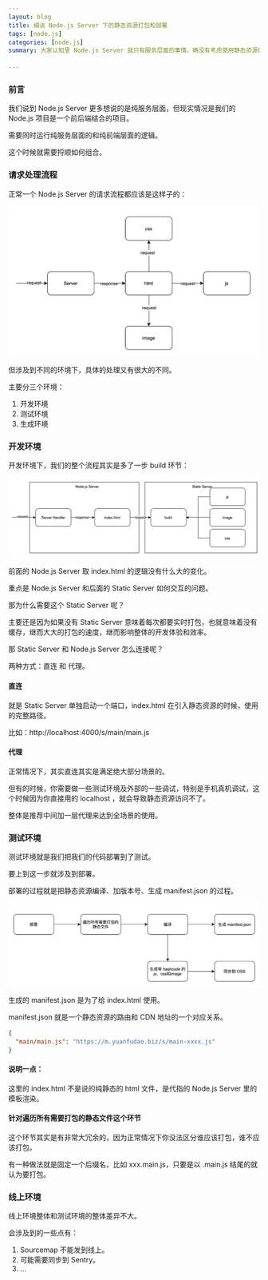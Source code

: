 ```yaml
---
layout: blog
title: 细谈 Node.js Server 下的静态资源打包和部署
tags: [node.js]
categories: [node.js]
summary: 大家认知里 Node.js Server 就只有服务层面的事情，确没有考虑使用静态资源的情况

---
```

### 前言

我们说到 Node.js Server 更多想说的是纯服务层面，但现实情况是我们的 Node.js 项目是一个前后端结合的项目。

需要同时运行纯服务层面的和纯前端层面的逻辑。

这个时候就需要捋顺如何组合。

### 请求处理流程
正常一个 Node.js Server 的请求流程都应该是这样子的：

![请求流程](/static/img/node-request-flow.png)

但涉及到不同的环境下，具体的处理又有很大的不同。

主要分三个环境：

1. 开发环境
2. 测试环境
3. 生成环境

### 开发环境
开发环境下，我们的整个流程其实是多了一步 build 环节：

![请求流程](/static/img/node-request-flow-dev.png)

前面的 Node.js Server 取 index.html 的逻辑没有什么大的变化。

重点是 Node.js Server 和后面的 Static Server 如何交互的问题。



那为什么需要这个 Static Server 呢？

主要还是因为如果没有 Static Server 意味着每次都要实时打包，也就意味着没有缓存，继而大大的打包的速度，继而影响整体的开发体验和效率。



那 Static Server 和 Node.js Server 怎么连接呢？

两种方式：直连 和 代理。

#### 直连
就是 Static Server 单独启动一个端口，index.html 在引入静态资源的时候，使用的完整路径。

比如：http://localhost:4000/s/main/main.js

#### 代理
正常情况下，其实直连其实是满足绝大部分场景的。

但有的时候，你需要做一些测试环境及外部的一些调试，特别是手机真机调试，这个时候因为你直接用的 localhost ，就会导致静态资源访问不了。

整体是推荐中间加一层代理来达到全场景的使用。

### 测试环境
测试环境就是我们把我们的代码部署到了测试。

要上到这一步就涉及到部署。

部署的过程就是把静态资源编译、加版本号、生成 manifest.json 的过程。

![请求流程](/static/img/node-request-flow-deploy.png)

生成的 manifest.json 是为了给 index.html 使用。

manifest.json 就是一个静态资源的路由和 CDN 地址的一个对应关系。


```json
{
  "main/main.js": "https://m.yuanfudao.biz/s/main-xxxx.js"
}
```

#### 说明一点：
这里的 index.html 不是说的纯静态的 html 文件，是代指的 Node.js Server 里的模板渲染。

#### 针对遍历所有需要打包的静态文件这个环节
这个环节其实是有非常大冗余的，因为正常情况下你没法区分谁应该打包，谁不应该打包。

有一种做法就是固定一个后缀名，比如 xxx.main.js，只要是以 .main.js 结尾的就认为要打包。

### 线上环境
线上环境整体和测试环境的整体差异不大。

会涉及到的一些点有：

1. Sourcemap 不能发到线上。
2. 可能需要同步到 Sentry。
3. ...
